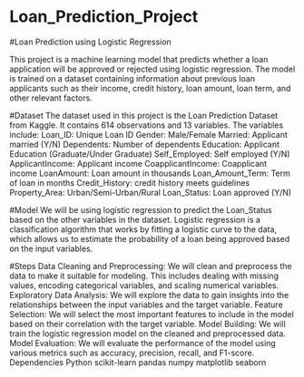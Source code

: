# Loan_Prediction_Project
#Loan Prediction using Logistic Regression

This project is a machine learning model that predicts whether a loan application will be approved or rejected using logistic regression. The model is trained on a dataset containing information about previous loan applicants such as their income, credit history, loan amount, loan term, and other relevant factors.

#Dataset
The dataset used in this project is the Loan Prediction Dataset from Kaggle. It contains 614 observations and 13 variables. The variables include:
Loan_ID: Unique Loan ID
Gender: Male/Female
Married: Applicant married (Y/N)
Dependents: Number of dependents
Education: Applicant Education (Graduate/Under Graduate)
Self_Employed: Self employed (Y/N)
ApplicantIncome: Applicant income
CoapplicantIncome: Coapplicant income
LoanAmount: Loan amount in thousands
Loan_Amount_Term: Term of loan in months
Credit_History: credit history meets guidelines
Property_Area: Urban/Semi-Urban/Rural
Loan_Status: Loan approved (Y/N)

#Model
We will be using logistic regression to predict the Loan_Status based on the other variables in the dataset. Logistic regression is a classification algorithm that works by fitting a logistic curve to the data, which allows us to estimate the probability of a loan being approved based on the input variables.

#Steps
Data Cleaning and Preprocessing: We will clean and preprocess the data to make it suitable for modeling. This includes dealing with missing values, encoding categorical variables, and scaling numerical variables.
Exploratory Data Analysis: We will explore the data to gain insights into the relationships between the input variables and the target variable.
Feature Selection: We will select the most important features to include in the model based on their correlation with the target variable.
Model Building: We will train the logistic regression model on the cleaned and preprocessed data.
Model Evaluation: We will evaluate the performance of the model using various metrics such as accuracy, precision, recall, and F1-score.
Dependencies
Python
scikit-learn
pandas
numpy
matplotlib
seaborn
